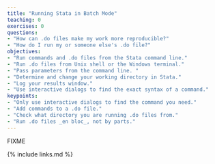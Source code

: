 ```yaml
---
title: "Running Stata in Batch Mode"
teaching: 0
exercises: 0
questions:
- "How can .do files make my work more reproducible?"
- "How do I run my or someone else's .do file?"
objectives:
- "Run commands and .do files from the Stata command line."
- "Run .do files from Unix shell or the Windows terminal."
- "Pass parameters from the command line. "
- "Determine and change your working directory in Stata."
- "Log your results window."
- "Use interactive dialogs to find the exact syntax of a command."
keypoints:
- "Only use interactive dialogs to find the command you need."
- "Add commands to a .do file."
- "Check what directory you are running .do files from."
- "Run .do files _en bloc_, not by parts." 
---
```

FIXME

{% include links.md %}

